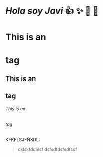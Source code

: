 # *Hola soy Javi* :+1: :sparkles: :rocket: :metal:
# This is an <h1> tag
## This is an <h2> tag
###### This is an <h6> tag

KFKFLSJFÑSDL:
>dklskfddñlsf
>dsfsdfdsfsdfsdf